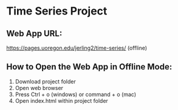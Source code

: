 # Time Series Project

## Web App URL:

https://pages.uoregon.edu/jerling2/time-series/ (offline)

## How to Open the Web App in Offline Mode:

1. Download project folder
2. Open web browser
3. Press Ctrl + o (windows) or command + o (mac)
3. Open index.html within project folder
